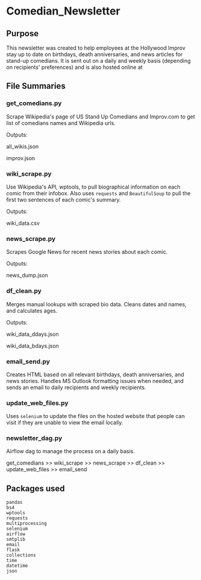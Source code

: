 # Comedian_Newsletter

## Purpose
This newsletter was created to help employees at the Hollywood Improv stay up to date on birthdays, death anniversaries, and news articles for stand-up comedians.  It is sent out on a daily and weekly basis (depending on recipients' preferences) and is also hosted online at 

## File Summaries

### get_comedians.py
Scrape Wikipedia's page of US Stand Up Comedians and Improv.com to get list of comedians names and Wikipedia urls.

Outputs:

all_wikis.json

improv.json


### wiki_scrape.py
Use Wikipedia's API, wptools, to pull biographical information on each comic from their infobox.  Also uses `requests` and `BeautifulSoup` to pull the first two sentences of each comic's summary.

Outputs:

wiki_data.csv


### news_scrape.py
Scrapes Google News for recent news stories about each comic.

Outputs:

news_dump.json


### df_clean.py
Merges manual lookups with scraped bio data.  Cleans dates and names, and calculates ages.

Outputs:

wiki_data_ddays.json

wiki_data_bdays.json


### email_send.py
Creates HTML based on all relevant birthdays, death anniversaries, and news stories.  Handles MS Outlook formatting issues when needed, and sends an email to daily recipients and weekly recipients.


### update_web_files.py
Uses `selenium` to update the files on the hosted website that people can visit if they are unable to view the email locally.


### newsletter_dag.py
Airflow dag to manage the process on a daily basis.  

get_comedians >> wiki_scrape >> news_scrape >> df_clean >> update_web_files >> email_send 


## Packages used
    pandas
    bs4
    wptools
    requests
    multiprocessing
    selenium
    airflow
    smtplib
    email
    flask
    collections
    time
    datetime
    json
    
